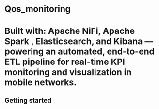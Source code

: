 
# Qos_monitoring

Built with: Apache NiFi, Apache Spark , Elasticsearch, and Kibana — powering an automated, end-to-end ETL pipeline for real-time KPI monitoring and visualization in mobile networks.
=======



## Getting started



